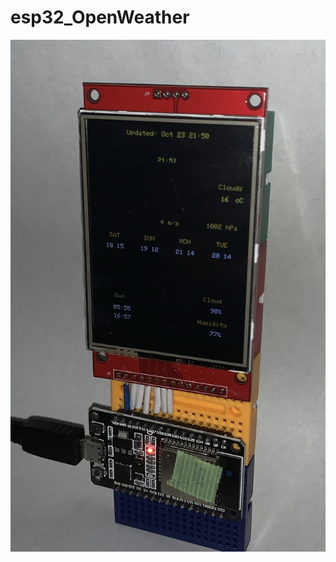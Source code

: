 # esp32_OpenWeather
![Sample Image](https://github.com/isfukuda/esp32_OpenWeather/blob/main/A19AEE09-B21D-4D6D-B32C-A46CDDA78EC5.jpeg)
